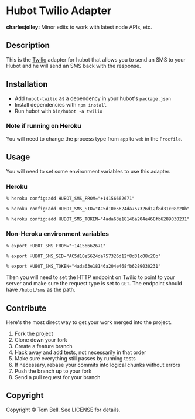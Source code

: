 # Hubot Twilio Adapter

**charlesjolley:** Minor edits to work with latest node APIs, etc.

## Description

This is the [Twilio](http://twilio.com) adapter for hubot that allows you to
send an SMS to your Hubot and he will send an SMS back with the response.

## Installation

* Add `hubot-twilio` as a dependency in your hubot's `package.json`
* Install dependencies with `npm install`
* Run hubot with `bin/hubot -a twilio`

### Note if running on Heroku

You will need to change the process type from `app` to `web` in the `Procfile`.

## Usage

You will need to set some environment variables to use this adapter.

### Heroku

    % heroku config:add HUBOT_SMS_FROM="+14156662671"

    % heroku config:add HUBOT_SMS_SID="AC5d10e5624da757326d12f8d31c08c20b"

    % heroku config:add HUBOT_SMS_TOKEN="4ada63e18146a204e468fb6289030231"

### Non-Heroku environment variables

    % export HUBOT_SMS_FROM="+14156662671"

    % export HUBOT_SMS_SID="AC5d10e5624da757326d12f8d31c08c20b"

    % export HUBOT_SMS_TOKEN="4ada63e18146a204e468fb6289030231"

Then you will need to set the HTTP endpoint on Twilio to point to your server
and make sure the request type is set to `GET`. The endpoint should have 
```/hubot/sms``` as the path. 

## Contribute

Here's the most direct way to get your work merged into the project.

1. Fork the project
2. Clone down your fork
3. Create a feature branch
4. Hack away and add tests, not necessarily in that order
5. Make sure everything still passes by running tests
6. If necessary, rebase your commits into logical chunks without errors
7. Push the branch up to your fork
8. Send a pull request for your branch

## Copyright

Copyright &copy; Tom Bell. See LICENSE for details.

